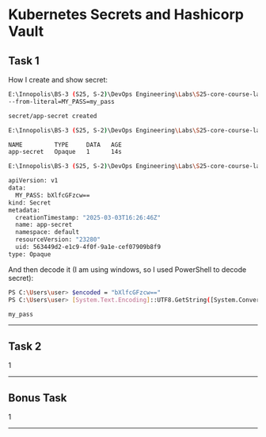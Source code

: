 # Kubernetes Secrets and Hashicorp Vault

## Task 1

How I create and show secret:

```bash
E:\Innopolis\BS-3 (S25, S-2)\DevOps Engineering\Labs\S25-core-course-labs>kubectl create secret generic app-secret 
--from-literal=MY_PASS=my_pass

secret/app-secret created

E:\Innopolis\BS-3 (S25, S-2)\DevOps Engineering\Labs\S25-core-course-labs>kubectl get secrets

NAME         TYPE     DATA   AGE
app-secret   Opaque   1      14s

E:\Innopolis\BS-3 (S25, S-2)\DevOps Engineering\Labs\S25-core-course-labs>kubectl get secret app-secret -o yaml

apiVersion: v1
data:
  MY_PASS: bXlfcGFzcw==
kind: Secret
metadata:
  creationTimestamp: "2025-03-03T16:26:46Z"
  name: app-secret
  namespace: default
  resourceVersion: "23280"
  uid: 563449d2-e1c9-4f0f-9a1e-cef07909b8f9
type: Opaque
```

And then decode it (I am using windows, so I used PowerShell to decode secret):

```bash
PS C:\Users\user> $encoded = "bXlfcGFzcw=="
PS C:\Users\user> [System.Text.Encoding]::UTF8.GetString([System.Convert]::FromBase64String($encoded))

my_pass
```



---

## Task 2

1

---

## Bonus Task

1

---

